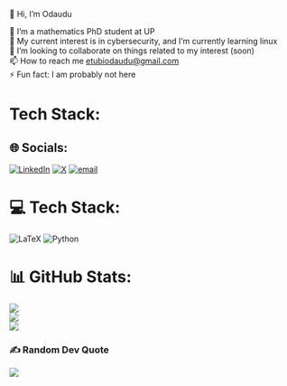   👋 Hi, I’m Odaudu

  
  👀 I’m a mathematics PhD student at UP<br/>
  🌱 My current interest is in cybersecurity, and I’m currently learning linux<br/>
  💞️ I’m looking to collaborate on things related to my interest (soon)<br/>
  📫 How to reach me etubiodaudu@gmail.com<br/>
  ⚡ Fun fact: I am probably not here<br/>


  # Tech Stack:
  



## 🌐 Socials:
[![LinkedIn](https://img.shields.io/badge/LinkedIn-%230077B5.svg?logo=linkedin&logoColor=white)](https://linkedin.com/in/www.linkedin.com/in/odaudu-etubi-3b01a3134) [![X](https://img.shields.io/badge/X-black.svg?logo=X&logoColor=white)](https://x.com/@odaudu_etubi) [![email](https://img.shields.io/badge/Email-D14836?logo=gmail&logoColor=white)](mailto:etubiodaudu@gmail.com) 

# 💻 Tech Stack:
![LaTeX](https://img.shields.io/badge/latex-%23008080.svg?style=for-the-badge&logo=latex&logoColor=white) ![Python](https://img.shields.io/badge/python-3670A0?style=for-the-badge&logo=python&logoColor=ffdd54)
# 📊 GitHub Stats:
![](https://github-readme-stats.vercel.app/api?username=odauduetubi&theme=outrun&hide_border=false&include_all_commits=true&count_private=true)<br/>
![](https://nirzak-streak-stats.vercel.app/?user=odauduetubi&theme=outrun&hide_border=false)<br/>
![](https://github-readme-stats.vercel.app/api/top-langs/?username=odauduetubi&theme=outrun&hide_border=false&include_all_commits=true&count_private=true&layout=compact)

### ✍️ Random Dev Quote
![](https://quotes-github-readme.vercel.app/api?type=horizontal&theme=radical)

<!-- Proudly created with GPRM ( https://gprm.itsvg.in ) -->
<!-- Proudly created with GPRM ( https://gprm.itsvg.in ) -->

<!-- Proudly created with GPRM ( https://gprm.itsvg.in ) -->
<!-- Proudly created with GPRM ( https://gprm.itsvg.in ) -->

<!---
odauduetubi/odauduetubi is a ✨ special ✨ repository because its `README.md` (this file) appears on your GitHub profile.
You can click the Preview link to take a look at your changes.
--->

